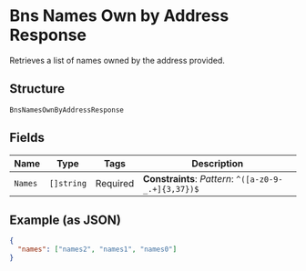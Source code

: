 # Bns Names Own by Address Response

Retrieves a list of names owned by the address provided.

## Structure

`BnsNamesOwnByAddressResponse`

## Fields

| Name    | Type       | Tags     | Description                                          |
| ------- | ---------- | -------- | ---------------------------------------------------- |
| `Names` | `[]string` | Required | **Constraints**: _Pattern_: `^([a-z0-9-_.+]{3,37})$` |

## Example (as JSON)

```json
{
  "names": ["names2", "names1", "names0"]
}
```
